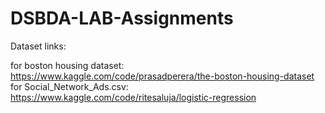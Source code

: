 # DSBDA-LAB-Assignments

Dataset links:

for boston housing dataset: https://www.kaggle.com/code/prasadperera/the-boston-housing-dataset
for Social_Network_Ads.csv: https://www.kaggle.com/code/ritesaluja/logistic-regression

